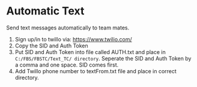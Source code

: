 # Automatic Text
Send text messages automatically to team mates.
1) Sign up/in to twillo via: https://www.twilio.com/
2) Copy the SID and Auth Token
3) Put SID and Auth Token into file called AUTH.txt and place in `C:/FBS/FBSTC/Text_TC/ directory`. Seperate the SID and Auth Token by a comma and one space. SID comes first.
4) Add Twillo phone number to textFrom.txt file and place in correct directory.
